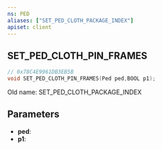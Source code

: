 ```yaml
---
ns: PED
aliases: ["SET_PED_CLOTH_PACKAGE_INDEX"]
apiset: client
---
```

## SET_PED_CLOTH_PIN_FRAMES

```c
// 0x78C4E9961DB3EB5B
void SET_PED_CLOTH_PIN_FRAMES(Ped ped,BOOL p1);
```

Old name: SET_PED_CLOTH_PACKAGE_INDEX

## Parameters
* **ped**:
* **p1**:



